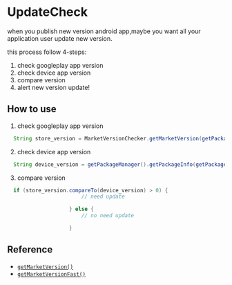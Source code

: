 # UpdateCheck
when you publish new version android app,maybe you want all your application user update new version.

this process follow 4-steps:
1. check googleplay app version
2. check device app version
3. compare version
4. alert new version update!

## How to use
1. check googleplay app version
```java
  String store_version = MarketVersionChecker.getMarketVersion(getPackageName());
```
2. check device app version
```java
  String device_version = getPackageManager().getPackageInfo(getPackageName(), 0).versionName;
```

3. compare version
```java
  if (store_version.compareTo(device_version) > 0) {
						// need update

					} else {
						// no need update

					}
```



## Reference
* [`getMarketVersion()`](http://www.androidside.com/bbs/board.php?bo_table=B56&wr_id=24663)
* [`getMarketVersionFast()`](http://www.androidside.com/bbs/board.php?bo_table=B49&wr_id=135849)
